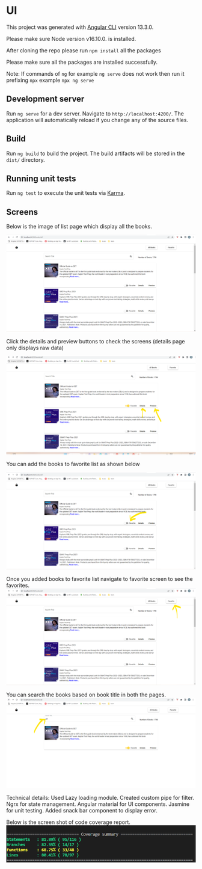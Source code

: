 # UI

This project was generated with [Angular CLI](https://github.com/angular/angular-cli) version 13.3.0.

Please make sure Node version v16.10.0. is installed.

After cloning the repo please run `npm install` all the packages

Please make sure all the packages are installed successfully.

Note: If commands of  `ng` for example  `ng serve` does not work then run it prefixing `npx` example `npx ng serve`

## Development server

Run `ng serve` for a dev server. Navigate to `http://localhost:4200/`. The application will automatically reload if you change any of the source files.


## Build

Run `ng build` to build the project. The build artifacts will be stored in the `dist/` directory.

## Running unit tests

Run `ng test` to execute the unit tests via [Karma](https://karma-runner.github.io).

## Screens

Below is the image of list page which display all the books.

![plot](./src/assets/images/homepage.png)

Click the details and preview buttons to check the screens (details page only displays raw data)

![plot](./src/assets/images/detailsandpreview.png)

You can add the books to favorite list as shown below

![plot](./src/assets/images/AddToFavoriteList.png)

Once you added books to favorite list navigate to favorite screen to see the favorites.
![plot](./src/assets/images/AfterFavorite.png)

You can search the books based on book title in both the pages.
![plot](./src/assets/images/Search.png)


Technical details:
Used Lazy loading module.
Created custom pipe for filter.
Ngrx for state management.
Angular material for UI components.
Jasmine for unit testing.
Added snack bar component to display error.

Below is the screen shot of code coverage report.
![plot](./src/assets/images/codecov.png)





